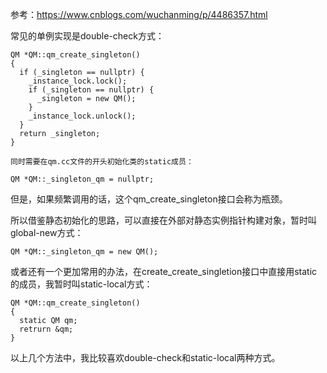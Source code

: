 参考：https://www.cnblogs.com/wuchanming/p/4486357.html

常见的单例实现是double-check方式：

```
QM *QM::qm_create_singleton()
{
  if (_singleton == nullptr) {
    _instance_lock.lock();
    if (_singleton == nullptr) {
      _singleton = new QM();
    }
    _instance_lock.unlock();
  }
  return _singleton;
}

同时需要在qm.cc文件的开头初始化类的static成员：

QM *QM::_singleton_qm = nullptr;

```

但是，如果频繁调用的话，这个qm_create_singleton接口会称为瓶颈。

所以借鉴静态初始化的思路，可以直接在外部对静态实例指针构建对象，暂时叫global-new方式：

```
QM *QM::_singleton_qm = new QM();
```

或者还有一个更加常用的办法，在create_create_singletion接口中直接用static的成员，我暂时叫static-local方式：
```
QM *QM::qm_create_singleton()
{
  static QM qm;
  retrurn &qm;
}
```

以上几个方法中，我比较喜欢double-check和static-local两种方式。

